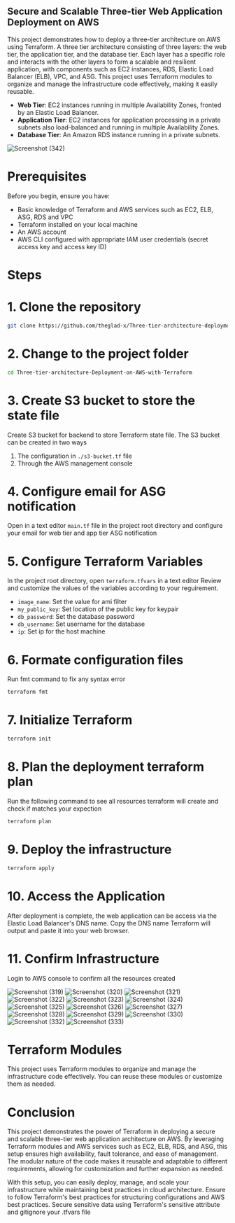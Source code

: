 ## Secure and Scalable Three-tier Web Application Deployment on AWS
This project demonstrates how to deploy a three-tier architecture on AWS using Terraform. A three tier architecture consisting of three layers: the web tier, the application tier, and the database tier. Each layer has a specific role and interacts with the other layers to form a scalable and resilient application, with components such as EC2 instances, RDS, Elastic Load Balancer (ELB), VPC, and ASG.
This project uses Terraform modules to organize and manage the infrastructure code effectively, making it easily reusable. 
- **Web Tier**: EC2 instances running in multiple Availability Zones, fronted by an Elastic Load Balancer.
- **Application Tier**: EC2 instances for application processing in a private subnets also load-balanced and running in multiple Availability Zones.
- **Database Tier**: An Amazon RDS instance running in a private subnets.

![Screenshot (342)](https://github.com/user-attachments/assets/1f694035-a7ac-4ac9-b372-4b92d2b8c5d4)

# Prerequisites
Before you begin, ensure you have:
- Basic knowledge of Terraform and AWS services such as EC2, ELB, ASG, RDS and VPC
- Terraform installed on your local machine
- An AWS account
- AWS CLI configured with appropriate IAM user credentials (secret access key and access key ID)

# Steps

# 1. Clone the repository
``` bash
git clone https://github.com/theglad-x/Three-tier-architecture-deployment-on-AWS-with-Terraform.git
```

# 2. Change to the project folder
``` bash
cd Three-tier-architecture-Deployment-on-AWS-with-Terraform
```

# 3. Create S3 bucket to store the state file
Create S3 bucket for backend to store Terraform state file. The S3 bucket can be created in two ways
1. The configuration in `./s3-bucket.tf` file
2. Through the AWS management console

# 4. Configure email for ASG notification
Open in a text editor `main.tf` file in the project root directory and configure your email for web tier and app tier ASG notification

# 5. Configure Terraform Variables
In the project root directory, open `terraform.tfvars` in a text editor
Review and customize the values of the variables according to your reguirement.
- `image_name`: Set the value for ami filter
- `my_public_key`: Set location of the public key for keypair
- `db_password`: Set the database password
- `db_username`: Set username for the database
- `ip`: Set ip for the host machine

# 6. Formate configuration files
Run fmt command to fix any syntax error
```bash 
terraform fmt
```

# 7. Initialize Terraform
```bash
terraform init
```

# 8. Plan the deployment terraform plan
Run the following command to see all resources terraform will create and check if matches your expection
```bash 
terraform plan
```

# 9. Deploy the infrastructure
```bash 
terraform apply
```

# 10. Access the Application

After deployment is complete, the web application can be access via the Elastic Load Balancer's DNS name.
Copy the DNS name Terraform will output and paste it into your web browser.

# 11. Confirm Infrastructure
Login to AWS console to confirm all the resources created

![Screenshot (319)](https://github.com/user-attachments/assets/d07818de-fde2-4531-a7a9-e973c5b2534e)
![Screenshot (320)](https://github.com/user-attachments/assets/8a66db28-540e-4e41-b27d-7e5ba5d83423)
![Screenshot (321)](https://github.com/user-attachments/assets/044ba42c-e8b8-4215-9413-afce8748b807)
![Screenshot (322)](https://github.com/user-attachments/assets/0c1cace7-da82-4584-8859-4c0455d0184d)
![Screenshot (323)](https://github.com/user-attachments/assets/8fd371c6-11b2-41a8-b2ad-11626d1b5f7c)
![Screenshot (324)](https://github.com/user-attachments/assets/a6d914e1-ccda-4ae3-aebb-357d65457764)
![Screenshot (325)](https://github.com/user-attachments/assets/3557b32f-29da-4b67-a6e8-6f4881dd0fff)
![Screenshot (326)](https://github.com/user-attachments/assets/b1232f1e-f91b-403a-a8ca-2948b9e6cdb2)
![Screenshot (327)](https://github.com/user-attachments/assets/644a336a-f6ad-46e9-9f17-782683104078)
![Screenshot (328)](https://github.com/user-attachments/assets/ffcd2cbd-2fce-41eb-8ca6-2654e3cb6971)
![Screenshot (329)](https://github.com/user-attachments/assets/758e245a-3d84-43f0-ad24-b1f919234d09)
![Screenshot (330)](https://github.com/user-attachments/assets/6388c7c4-5755-4bd7-960c-71c96bb22f1c)
![Screenshot (332)](https://github.com/user-attachments/assets/b6d360ac-0303-442a-bd5e-07daecff493a)
![Screenshot (333)](https://github.com/user-attachments/assets/a7e65167-efcb-4964-abe3-ad01e67a901e)

# Terraform Modules
This project uses Terraform modules to organize and manage the infrastructure code effectively. You can reuse these modules or customize them as needed.

# Conclusion
This project demonstrates the power of Terraform in deploying a secure and scalable three-tier web application architecture on AWS. By leveraging Terraform modules and AWS services such as EC2, ELB, RDS, and ASG, this setup ensures high availability, fault tolerance, and ease of management. The modular nature of the code makes it reusable and adaptable to different requirements, allowing for customization and further expansion as needed.

With this setup, you can easily deploy, manage, and scale your infrastructure while maintaining best practices in cloud architecture. 
Ensure to follow Terraform's best practices for structuring configurations and AWS best practices. Secure sensitive data using Terraform's sensitive attribute and gitignore your .tfvars file
